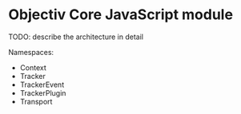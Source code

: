 # Objectiv Core JavaScript module 

TODO: describe the architecture in detail

Namespaces:

- Context
- Tracker
- TrackerEvent
- TrackerPlugin
- Transport

